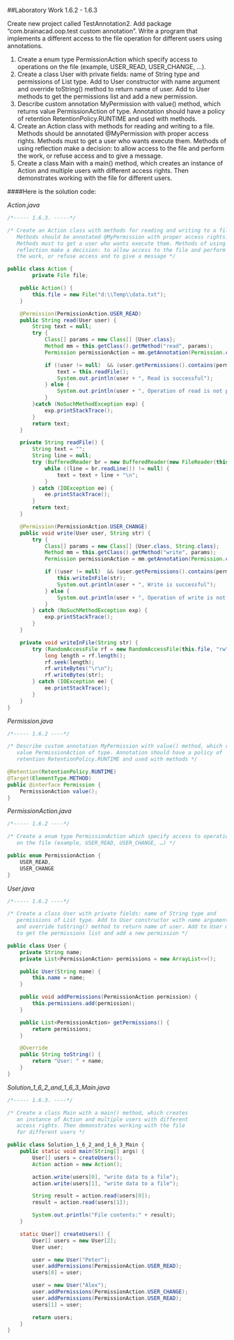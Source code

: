 ##Laboratory Work 1.6.2 - 1.6.3

<p>
    <span>
        Create new project called TestAnnotation2. 
        Add package “com.brainacad.oop.test custom annotation”.
        Write a program that implements a different access to the file 
        operation for different users using annotations.
    </span>
</p> 

<ol>
    <li>
        Create a enum type PermissionAction which specify access to 
        operations on the file (example, USER_READ, USER_CHANGE, …). 
    </li>
    <li>
        Create a class User with private fields: name of String type and
        permissions of List<PermissionAction> type. Add to User 
        constructor with name argument and override toString() method to
        return name of user. Add to User methods to get the permissions 
        list and add a new permission. 
    </li>
    <li>
        Describe custom annotation MyPermission with value() method, 
        which returns value PermissionAction of type. Annotation should 
        have a policy of retention RetentionPolicy.RUNTIME and used with
        methods. 
    </li>
    <li>
        Create an Action class with methods for reading and writing to a
        file. Methods should be annotated @MyPermission with proper 
        access rights. Methods must to get a user who wants execute 
        them. Methods of using reflection make a decision: to allow 
        access to the file and perform the work, or refuse access and to
        give a message. 
    </li>
    <li>
        Create a class Main with a main() method, which creates an 
        instance of Action and multiple users with different access 
        rights. Then demonstrates working with the file for different 
        users.
    </li>
</ol>

####Here is the solution code:

*Action.java*   
```java
/*----- 1.6.3. -----*/

/* Create an Action class with methods for reading and writing to a file.
   Methods should be annotated @MyPermission with proper access rights.
   Methods must to get a user who wants execute them. Methods of using
   reflection make a decision: to allow access to the file and perform
   the work, or refuse access and to give a message */

public class Action {
        private File file;

    public Action() {
        this.file = new File("d:\\Temp\\data.txt");
    }

    @Permission(PermissionAction.USER_READ)
    public String read(User user) {
        String text = null;
        try {
            Class[] params = new Class[] {User.class};
            Method mm = this.getClass().getMethod("read", params);
            Permission permissionAction = mm.getAnnotation(Permission.class);

            if ((user != null)  && (user.getPermissions().contains(permissionAction.value()))) {
                text = this.readFile();
                System.out.println(user + ", Read is successful");
            } else {
                System.out.println(user + ", Operation of read is not permitted!");
            }
        }catch (NoSuchMethodException exp) {
            exp.printStackTrace();
        }
        return text;
    }

    private String readFile() {
        String text = "";
        String line = null;
        try (BufferedReader br = new BufferedReader(new FileReader(this.file))) {
            while ((line = br.readLine()) != null) {
                text = text + line + "\n";
            }
        } catch (IOException ee) {
            ee.printStackTrace();
        }
        return text;
    }

    @Permission(PermissionAction.USER_CHANGE)
    public void write(User user, String str) {
        try {
            Class[] params = new Class[] {User.class, String.class};
            Method mm = this.getClass().getMethod("write", params);
            Permission permissionAction = mm.getAnnotation(Permission.class);

            if ((user != null)  && (user.getPermissions().contains(permissionAction.value()))) {
                this.writeInFile(str);
                System.out.println(user + ", Write is successful");
            } else {
                System.out.println(user + ", Operation of write is not permitted!");
            }
        } catch (NoSuchMethodException exp) {
            exp.printStackTrace();
        }
    }

    private void writeInFile(String str) {
        try (RandomAccessFile rf = new RandomAccessFile(this.file, "rw")) {
            long length = rf.length();
            rf.seek(length);
            rf.writeBytes("\r\n");
            rf.writeBytes(str);
        } catch (IOException ee) {
            ee.printStackTrace();
        }
    }
}
```

*Permission.java*   
```java
/*----- 1.6.2 ----*/

/* Describe custom annotation MyPermission with value() method, which returns
   value PermissionAction of type. Annotation should have a policy of
   retention RetentionPolicy.RUNTIME and used with methods */

@Retention(RetentionPolicy.RUNTIME)
@Target(ElementType.METHOD)
public @interface Permission {
    PermissionAction value();
}
```

*PermissionAction.java*   
```java
/*----- 1.6.2 ----*/

/* Create a enum type PermissionAction which specify access to operations
   on the file (example, USER_READ, USER_CHANGE, …) */

public enum PermissionAction {
    USER_READ,
    USER_CHANGE
}
```

*User.java*   
```java
/*----- 1.6.2 ----*/

/* Create a class User with private fields: name of String type and
   permissions of List type. Add to User constructor with name argument
   and override toString() method to return name of user. Add to User methods
   to get the permissions list and add a new permission */

public class User {
    private String name;
    private List<PermissionAction> permissions = new ArrayList<>();

    public User(String name) {
        this.name = name;
    }

    public void addPermissions(PermissionAction permission) {
        this.permissions.add(permission);
    }

    public List<PermissionAction> getPermissions() {
        return permissions;
    }

    @Override
    public String toString() {
        return "User: " + name;
    }
}
```

*Solution_1_6_2_and_1_6_3_Main.java*   
```java
/*----- 1.6.3. ----*/

/* Create a class Main with a main() method, which creates
   an instance of Action and multiple users with different
   access rights. Then demonstrates working with the file
   for different users */

public class Solution_1_6_2_and_1_6_3_Main {
    public static void main(String[] args) {
        User[] users = createUsers();
        Action action = new Action();

        action.write(users[0], "write data to a file");
        action.write(users[1], "write data to a file");

        String result = action.read(users[0]);
        result = action.read(users[1]);

        System.out.println("File contents:" + result);
    }

    static User[] createUsers() {
        User[] users = new User[2];
        User user;

        user = new User("Peter");
        user.addPermissions(PermissionAction.USER_READ);
        users[0] = user;

        user = new User("Alex");
        user.addPermissions(PermissionAction.USER_CHANGE);
        user.addPermissions(PermissionAction.USER_READ);
        users[1] = user;

        return users;
    }
}
```